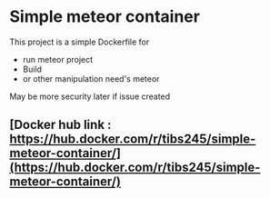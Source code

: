 # Simple meteor container

This project is a simple Dockerfile for
- run meteor project
- Build
- or other manipulation need's meteor

May be more security later if issue created


## [Docker hub link : https://hub.docker.com/r/tibs245/simple-meteor-container/](https://hub.docker.com/r/tibs245/simple-meteor-container/)
